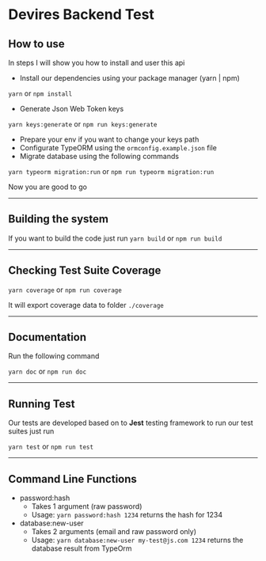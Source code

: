 # Devires Backend Test


## How to use

In steps I will show you how to install and user this api



- Install our dependencies using your package manager (yarn | npm)

```yarn``` or ```npm install```

* Generate Json Web Token keys

```yarn keys:generate``` or ```npm run keys:generate```

* Prepare your env if you want to change your keys path
* Configurate TypeORM using the ```ormconfig.example.json``` file
* Migrate database using the following commands

```yarn typeorm migration:run``` or ```npm run typeorm migration:run```

Now you are good to go

---

##  Building the system

If you want to build the code just run ```yarn build``` or ```npm run build```

---

## Checking Test Suite Coverage

```yarn coverage``` or ```npm run coverage```

It will export coverage data to folder ```./coverage```

---

## Documentation

Run the following command

```yarn doc``` or ```npm run doc```

---

## Running Test

Our tests are developed based on to **Jest** testing framework to run our test suites just run

```yarn test``` or ```npm run test```

---

## Command Line Functions

* password:hash
  * Takes 1 argument (raw password)
  * Usage: `yarn password:hash 1234` returns the hash for 1234
* database:new-user
  * Takes 2 arguments (email and raw password only)
  * Usage: `yarn database:new-user my-test@js.com 1234` returns the database result from TypeOrm